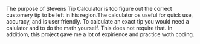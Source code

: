 The purpose of Stevens Tip Calculator is too figure out the correct customery tip to be left in his region.The calculator os useful for quick use, accuracy, and is user friendly. To calculate an exact tip you would need a calulator and to do the math yourself. This does not require that. In additiom, this project gave me a lot of expirience and practice woth coding. 